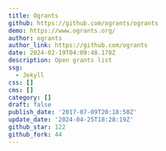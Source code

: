 ```yaml
---
title: Ogrants
github: https://github.com/ogrants/ogrants
demo: https://www.ogrants.org/
author: ogrants
author_link: https://github.com/ogrants
date: 2024-02-19T04:09:48.178Z
description: Open grants list
ssg:
  - Jekyll
css: []
cms: []
category: []
draft: false
publish_date: '2017-07-09T20:18:50Z'
update_date: '2024-04-25T18:28:19Z'
github_star: 122
github_fork: 44
---
```

